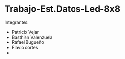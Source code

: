 # Trabajo-Est.Datos-Led-8x8

Integrantes:
  - Patricio Vejar
  - Basthian Valenzuela
  - Rafael Bugueño
  - Flavio cortes
  -  
